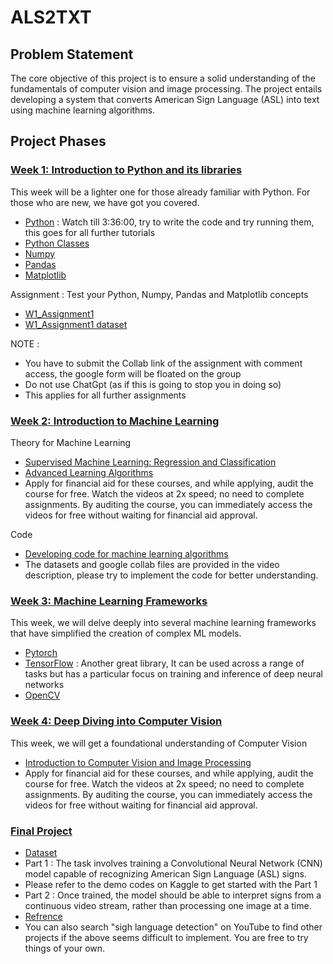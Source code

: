 # ALS2TXT

## Problem Statement 

The core objective of this project is to ensure a solid understanding of the fundamentals of computer vision and image processing. The project entails developing a system that converts American Sign Language (ASL) into text using machine learning algorithms.

## Project Phases

### [Week 1: Introduction to Python and its libraries](<./Week 1/>)
This week will be a lighter one for those already familiar with Python. For those who are new, we have got you covered. 
- [Python](https://www.youtube.com/watch?v=_uQrJ0TkZlc) : Watch till 3:36:00, try to write the code and try running them, this goes for all further tutorials 
- [Python Classes](https://www.geeksforgeeks.org/python-classes-and-objects/)
- [Numpy](https://www.youtube.com/watch?v=QUT1VHiLmmI)
- [Pandas](https://www.youtube.com/watch?v=vmEHCJofslg)
- [Matplotlib](https://www.youtube.com/watch?v=wB9C0Mz9gSo)

Assignment : Test your Python, Numpy, Pandas and Matplotlib concepts
- [W1_Assignment1](<./Week 1/Assignment_1.ipynb>) 
- [W1_Assignment1 dataset](<./Week 1/countries.csv>)

NOTE : 
- You have to submit the Collab link of the assignment with comment access, the google form will be floated on the group
- Do not use ChatGpt (as if this is going to stop you in doing so)
- This applies for all further assignments

### [Week 2: Introduction to Machine Learning](<./Week 2/>)
Theory for Machine Learning
- [Supervised Machine Learning: Regression and Classification](https://www.coursera.org/learn/machine-learning?specialization=machine-learning-introduction)
- [Advanced Learning Algorithms](https://www.coursera.org/learn/advanced-learning-algorithms?specialization=machine-learning-introduction)
- Apply for financial aid for these courses, and while applying, audit the course for free. Watch the videos at 2x speed; no need to complete assignments. By auditing the course, you can immediately access the videos for free without waiting for financial aid approval.
  
Code
- [Developing code for machine learning algorithms](https://www.youtube.com/watch?v=i_LwzRVP7bg)
- The datasets and google collab files are provided in the video description, please try to implement the code for better understanding.

### [Week 3: Machine Learning Frameworks](<./Week 3/>)
This week, we will delve deeply into several machine learning frameworks that have simplified the creation of complex ML models.
- [Pytorch](https://www.youtube.com/watch?v=c36lUUr864M)
- [TensorFlow](https://www.youtube.com/watch?v=qFJeN9V1ZsI) : Another great library, It can be used across a range of tasks but has a particular focus on training and inference of deep neural networks
- [OpenCV](https://docs.google.com/document/d/1HX9g5l2dMwTdogGPgyKfhmnJCJIibecIfv_29fr3YaU/edit?usp=sharing)

### [Week 4: Deep Diving into Computer Vision](<./Week 4/>)
This week, we will get a foundational understanding of Computer Vision
- [Introduction to Computer Vision and Image Processing](https://www.coursera.org/learn/introduction-computer-vision-watson-opencv)
- Apply for financial aid for these courses, and while applying, audit the course for free. Watch the videos at 2x speed; no need to complete assignments. By auditing the course, you can immediately access the videos for free without waiting for financial aid approval.

### [Final Project](<./Final Project/>)
- [Dataset](https://www.kaggle.com/datasets/ayuraj/asl-dataset)
- Part 1 : The task involves training a Convolutional Neural Network (CNN) model capable of recognizing American Sign Language (ASL) signs.
- Please refer to the demo codes on Kaggle to get started with the Part 1 
- Part 2 : Once trained, the model should be able to interpret signs from a continuous video stream, rather than processing one image at a time.
- [Refrence](https://www.youtube.com/watch?v=doDUihpj6ro)
- You can also search "sigh language detection" on YouTube to find other projects if the above seems difficult to implement. You are free to try things of your own.
